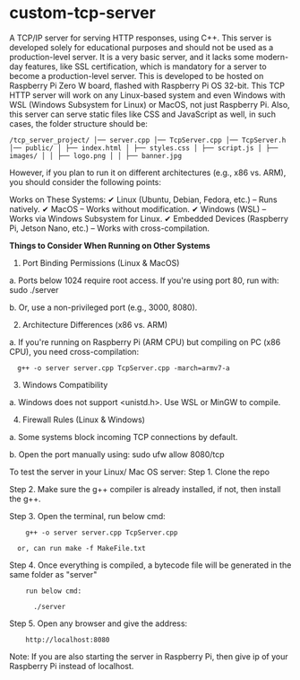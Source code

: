 # custom-tcp-server
A TCP/IP server for serving HTTP responses, using C++.
This server is developed solely for educational purposes and should not be used as a production-level server. It is a very basic server, and it lacks some modern-day features, like SSL certification, which is  mandatory for a server to become a production-level server.
This is developed to be hosted on Raspberry Pi Zero W board, flashed with Raspberry Pi OS 32-bit.
This TCP HTTP server will work on any Linux-based system and even Windows with WSL (Windows Subsystem for Linux) or MacOS, not just Raspberry Pi. Also, this server can serve static files like CSS and JavaScript as well, in such cases, the folder structure should be:

```/tcp_server_project/ │── server.cpp │── TcpServer.cpp │── TcpServer.h │── public/ │ ├── index.html │ ├── styles.css │ ├── script.js │ ├── images/ │ │ ├── logo.png │ │ ├── banner.jpg```


However, if you plan to run it on different architectures (e.g., x86 vs. ARM), you should consider the following points:

Works on These Systems:
✔ Linux (Ubuntu, Debian, Fedora, etc.) – Runs natively.
✔ MacOS – Works without modification.
✔ Windows (WSL) – Works via Windows Subsystem for Linux.
✔ Embedded Devices (Raspberry Pi, Jetson Nano, etc.) – Works with cross-compilation.


**Things to Consider When Running on Other Systems**
1. Port Binding Permissions (Linux & MacOS)

a. Ports below 1024 require root access. If you're using port 80, run with:
     sudo ./server

b. Or, use a non-privileged port (e.g., 3000, 8080).

2. Architecture Differences (x86 vs. ARM)

a. If you're running on Raspberry Pi (ARM CPU) but compiling on PC (x86 CPU), you need cross-compilation:
      
      g++ -o server server.cpp TcpServer.cpp -march=armv7-a

3. Windows Compatibility

a. Windows does not support <unistd.h>. Use WSL or MinGW to compile.

4. Firewall Rules (Linux & Windows)

a. Some systems block incoming TCP connections by default.

b. Open the port manually using:
    sudo ufw allow 8080/tcp


To test the server in your Linux/ Mac OS server:
Step 1. Clone the repo

Step 2. Make sure the g++ compiler is already installed, if not, then install the g++.

Step 3. Open the terminal, run below cmd:
        
        g++ -o server server.cpp TcpServer.cpp
      
      or, can run make -f MakeFile.txt

Step 4. Once everything is compiled, a bytecode file will be generated in the same folder as "server"
        
        run below cmd:
          
          ./server

Step 5. Open any browser and give the address:
        
        http://localhost:8080

Note: If you are also starting the server in Raspberry Pi, then give ip of your Raspberry Pi instead of localhost.
